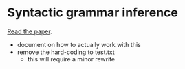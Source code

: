 # Syntactic grammar inference

[Read the paper](https://github.com/shovon/grammar-infer/blob/master/paper.pdf).

- document on how to actually work with this
- remove the hard-coding to test.txt
    - this will require a minor rewrite